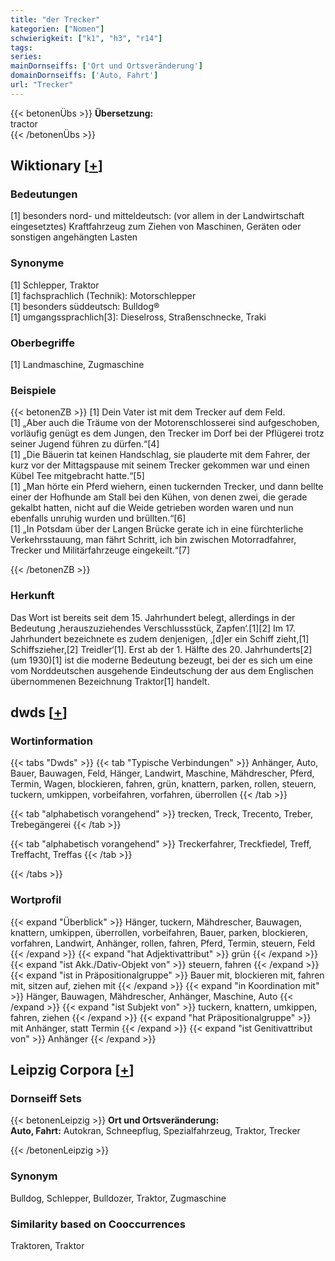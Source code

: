 ```yaml
---
title: "der Trecker"
kategorien: ["Nomen"]
schwierigkeit: ["k1", "h3", "r14"]
tags:
series:
mainDornseiffs: ['Ort und Ortsveränderung']
domainDornseiffs: ['Auto, Fahrt']
url: "Trecker"
---
```


{{< betonenÜbs >}}
**Übersetzung:**  
tractor  
{{< /betonenÜbs >}}

## Wiktionary [[+](https://de.wiktionary.org/wiki/Trecker)]

### Bedeutungen
[1] besonders nord- und mitteldeutsch: (vor allem in der Landwirtschaft eingesetztes) Kraftfahrzeug zum Ziehen von Maschinen, Geräten oder sonstigen angehängten Lasten  

### Synonyme
[1] Schlepper, Traktor  
[1] fachsprachlich (Technik): Motorschlepper  
[1] besonders süddeutsch: Bulldog®  
[1] umgangssprachlich[3]: Dieselross, Straßenschnecke, Traki  

### Oberbegriffe
[1] Landmaschine, Zugmaschine  

### Beispiele
{{< betonenZB >}}
[1] Dein Vater ist mit dem Trecker auf dem Feld.  
[1] „Aber auch die Träume von der Motorenschlosserei sind aufgeschoben, vorläufig genügt es dem Jungen, den Trecker im Dorf bei der Pflügerei trotz seiner Jugend führen zu dürfen.“[4]  
[1] „Die Bäuerin tat keinen Handschlag, sie plauderte mit dem Fahrer, der kurz vor der Mittagspause mit seinem Trecker gekommen war und einen Kübel Tee mitgebracht hatte.“[5]  
[1] „Man hörte ein Pferd wiehern, einen tuckernden Trecker, und dann bellte einer der Hofhunde am Stall bei den Kühen, von denen zwei, die gerade gekalbt hatten, nicht auf die Weide getrieben worden waren und nun ebenfalls unruhig wurden und brüllten.“[6]  
[1] „In Potsdam über der Langen Brücke gerate ich in eine fürchterliche Verkehrsstauung, man fährt Schritt, ich bin zwischen Motorradfahrer, Trecker und Militärfahrzeuge eingekeilt.“[7]  

{{< /betonenZB >}}
### Herkunft
Das Wort ist bereits seit dem 15. Jahrhundert belegt, allerdings in der Bedeutung ‚herauszuziehendes Verschlussstück, Zapfen‘.[1][2] Im 17. Jahrhundert bezeichnete es zudem denjenigen, ‚[d]er ein Schiff zieht,[1] Schiffszieher,[2] Treidler‘[1]. Erst ab der 1. Hälfte des 20. Jahrhunderts[2] (um 1930)[1] ist die moderne Bedeutung bezeugt, bei der es sich um eine vom Norddeutschen ausgehende Eindeutschung der aus dem Englischen übernommenen Bezeichnung Traktor[1] handelt.  



## dwds [[+](https://www.dwds.de/wb/Trecker)]

### Wortinformation
{{< tabs "Dwds" >}}
{{< tab "Typische Verbindungen" >}}
Anhänger, Auto, Bauer, Bauwagen, Feld, Hänger, Landwirt, Maschine, Mähdrescher, Pferd, Termin, Wagen, blockieren, fahren, grün, knattern, parken, rollen, steuern, tuckern, umkippen, vorbeifahren, vorfahren, überrollen
{{< /tab >}}

{{< tab "alphabetisch vorangehend" >}}
trecken, Treck, Trecento, Treber, Trebegängerei
{{< /tab >}}

{{< tab "alphabetisch vorangehend" >}}
Treckerfahrer, Treckfiedel, Treff, Treffacht, Treffas
{{< /tab >}}

{{< /tabs >}}

### Wortprofil
{{< expand "Überblick" >}} Hänger, tuckern, Mähdrescher, Bauwagen, knattern, umkippen, überrollen, vorbeifahren, Bauer, parken, blockieren, vorfahren, Landwirt, Anhänger, rollen, fahren, Pferd, Termin, steuern, Feld {{< /expand >}}
{{< expand "hat Adjektivattribut" >}} grün {{< /expand >}}
{{< expand "ist Akk./Dativ-Objekt von" >}} steuern, fahren {{< /expand >}}
{{< expand "ist in Präpositionalgruppe" >}} Bauer mit, blockieren mit, fahren mit, sitzen auf, ziehen mit {{< /expand >}}
{{< expand "in Koordination mit" >}} Hänger, Bauwagen, Mähdrescher, Anhänger, Maschine, Auto {{< /expand >}}
{{< expand "ist Subjekt von" >}} tuckern, knattern, umkippen, fahren, ziehen {{< /expand >}}
{{< expand "hat Präpositionalgruppe" >}} mit Anhänger, statt Termin {{< /expand >}}
{{< expand "ist Genitivattribut von" >}} Anhänger {{< /expand >}}

## Leipzig Corpora [[+](https://corpora.uni-leipzig.de/en/res?word=Trecker&corpusId=deu_newscrawl-public_2018)]

### Dornseiff Sets
{{< betonenLeipzig >}}
**Ort und Ortsveränderung:**  
**Auto, Fahrt:** Autokran, Schneepflug, Spezialfahrzeug, Traktor, Trecker  

{{< /betonenLeipzig >}}

### Synonym
Bulldog, Schlepper, Bulldozer, Traktor, Zugmaschine


### Similarity based on Cooccurrences
Traktoren, Traktor

